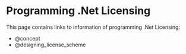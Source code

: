 # Programming .Net Licensing

This page contains links to information of programming .Net Licensing:

- @concept
- @designing_license_scheme